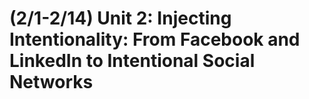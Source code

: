 # (2/1-2/14) Unit 2: Injecting Intentionality: From Facebook and LinkedIn to Intentional Social Networks

